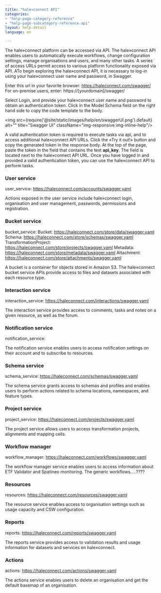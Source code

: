 ```yaml
---
title: "hale»connect API"
categories:
- "help-page-category-reference"
- "help-page-subcategory-reference-api"
layout: help-detail
language: en

---
```


The hale»connect platform can be accessed via API. The hale»connect API enables users to automatically execute workflows, change configuration settings, manage organisations and users, and many other tasks. A series of access URLs permit access to various platform functionality exposed via API. ATo begin exploring the hale»connect API, it is necessary to log-in using your hale»connect user name and password, in Swagger.

Enter this url in your favorite browser: https://haleconnect.com/swagger/
For on-premise users, enter: https://[yourdomain]/swagger/

Select Login, and provide your hale»connect user name and password to obtain an authentication token. Click in the Model Schema field on the right hand side to copy the code template to the body.

<img src={require('@site/static/images/help/en/swaggerUI.png').default} alt="" title="Swagger UI" className="img-responsive img-inline-help"/>

A valid authentication token is required to execute tasks via api, and to access additional hale»connect API URLs. Click the &laquo;Try it out!&raquo; button and copy the generated token in the response body. At the top of the page, paste the token in the field that contains the text **api_key**. The field is located next to the hale»connect API URL. Once you have logged in and provided a valid authentication token, you can use the hale»connect API to perform tasks.

### User service
user_service: https://haleconnect.com/accounts/swagger.yaml

Actions exposed in the user service include hale»connect login, organisation and user management, passwords, permissions and registration.

### Bucket service
bucket_service:
  Bucket: https://haleconnect.com/store/data/swagger.yaml
  Schema: https://haleconnect.com/store/schemas/swagger.yaml
  TransformationProject: https://haleconnect.com/store/projects/swagger.yaml
  Metadata: https://haleconnect.com/store/metadata/swagger.yaml
  Attachment: https://haleconnect.com/store/attachments/swagger.yaml

A bucket is a container for objects stored in Amazon S3. The hale»connect bucket service APIs provide access to files and datasets associated with each resource type.

### Interaction service
interaction_service: https://haleconnect.com/interactions/swagger.yaml

The interaction service provides access to comments, tasks and notes on a given resource, as well as the forum.

### Notification service
notification_service:

The notification service enables users to access notification settings on their account and to subscribe to resources.  

### Schema service
schema_service: https://haleconnect.com/schemas/swagger.yaml

The schema service grants access to schemas and profiles and enables users to perform actions related to schema locations, namespaces, and feature types.

### Project service
project_service: https://haleconnect.com/projects/swagger.yaml

The project service allows users to access transformation projects, alignments and mapping cells.

### Workflow manager
workflow_manager: https://haleconnect.com/workflows/swagger.yaml

The workflow manager service enables users to access information about ETF Validator and Spatineo monitoring. The generic workflows.....????

### Resources
resources: https://haleconnect.com/resources/swagger.yaml

The resource service enables access to organisation settings such as usage capacity and CSW configuration.

### Reports
reports: https://haleconnect.com/reports/swagger.yaml

The reports service provides access to validation results and usage information for datasets and services on hale»connect.

### Actions
actions: https://haleconnect.com/actions/swagger.yaml

The actions service enables users to delete an organisation and get the default basemap of an organisation.

